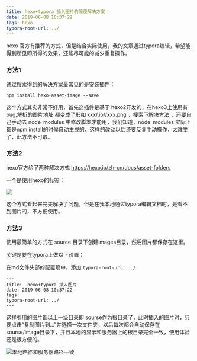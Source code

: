 ```yaml
---
title: hexo+typora 插入图片的简便解决方案
date: 2019-06-08 10:37:22
tags: hexo
typora-root-url: ../
---
```


hexo 官方有推荐的方式，但是结合实际使用，我的文章通过typora编辑，希望能得到所见即所得的效果，还能尽可能的减少重复操作。

### 方法1

通过搜索得到的解决方案最常见的是安装插件：

```
npm install hexo-asset-image --save
```

这个方式其实非常不好用，首先这插件是基于 hexo2开发的，在hexo3上使用有bug,解析的图片地址 都变成了形如  xxx/.io//xxx.png ，搜索下解决方法 ，还要自己手动去 node_modules 中修改脚本才能用，我们知道，node_modules 实际上都是npm install的时候自动生成的，这样的改动以后还要反复手动操作，太难受了，此方法不可取。

### 方法2

hexo官方给了两种解决方式 <https://hexo.io/zh-cn/docs/asset-folders> 

一个是使用hexo的标签：

![](/images/1559990605779.png)

这个方式看起来完美解决了问题，但是在我本地通过typora编辑文档时，是看不到图片的，不方便使用。

### 方法3

使用最简单的方式在 source 目录下创建images目录，然后图片都保存在这里。

关键是要在typora上做以下设置：

在md文件头部的配置项中，添加 `typora-root-url: ../`
```
---
title:  hexo+typora 插入图片
date: 2019-06-08 10:37:22
tags:
typora-root-url: ../
---
```

这样引用的图片都以上一级目录即 sourse作为根目录了，此时插入的图片时，只要点击“复制图片到...”并选择一次文件夹，以后每次都会自动保存在 sourse/image目录下，并且本地的显示和服务器上的根目录完全一致，使用体验还是很方便的。

![本地路径和服务器路径一致](/images/1559989480817.png)